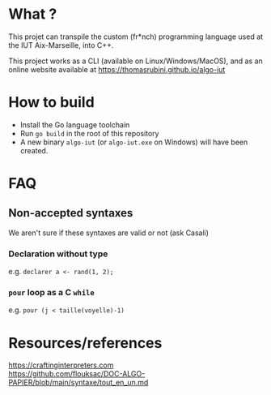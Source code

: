 # What ?

This projet can transpile the custom (fr*nch) programming language used at the IUT Aix-Marseille, into C++.

This project works as a CLI (available on Linux/Windows/MacOS), and as an online website available at https://thomasrubini.github.io/algo-iut

# How to build
- Install the Go language toolchain
- Run `go build` in the root of this repository
- A new binary `algo-iut` (or `algo-iut.exe` on Windows) will have been created.

# FAQ
## Non-accepted syntaxes
We aren't sure if these syntaxes are valid or not (ask Casali)

### Declaration without type
e.g. `declarer a <- rand(1, 2);`

### `pour` loop as a C `while`
e.g. `pour (j < taille(voyelle)-1)`

# Resources/references
https://craftinginterpreters.com  
https://github.com/flouksac/DOC-ALGO-PAPIER/blob/main/syntaxe/tout_en_un.md  
